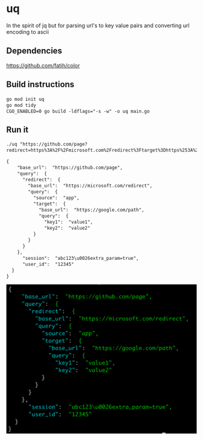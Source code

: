 # uq
In the spirit of jq but for parsing url's to key value pairs and converting url encoding to ascii

## Dependencies
https://github.com/fatih/color

## Build instructions
```
go mod init uq
go mod tidy
CGO_ENABLED=0 go build -ldflags="-s -w" -o uq main.go
```

## Run it
```
./uq "https://github.com/page?redirect=https%3A%2F%2Fmicrosoft.com%2Fredirect%3Ftarget%3Dhttps%253A%252F%252Fgoogle.com%252Fpath%253Fkey1%253Dvalue1%2526key2%253Dvalue2%26source%3Dapp&user_id=12345&session=abc123%26extra_param%3Dtrue"
```
```
{
    "base_url":  "https://github.com/page",
    "query":  {
      "redirect":  {
        "base_url":  "https://microsoft.com/redirect",
        "query":  {
          "source":  "app",
          "target":  {
            "base_url":  "https://google.com/path",
            "query":  {
              "key1":  "value1",
              "key2":  "value2"
          }
        }
      }
    },
      "session":  "abc123\u0026extra_param=true",
      "user_id":  "12345"
  }
}
```
![image](uq-example.png)
